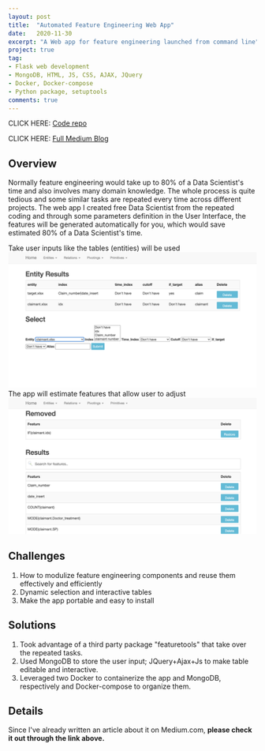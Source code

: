 ```yaml
---
layout: post
title:  "Automated Feature Engineering Web App"
date:   2020-11-30
excerpt: "A Web app for feature engineering launched from command line"
project: true
tag:
- Flask web development
- MongoDB, HTML, JS, CSS, AJAX, JQuery
- Docker, Docker-compose
- Python package, setuptools
comments: true
---
```


CLICK HERE:
[Code repo](https://github.com/jeremite/auto-feature)

CLICK HERE:
[Full Medium Blog](https://medium.com/@wli10/)


## Overview
Normally feature engineering would take up to 80% of a Data Scientist's time and also involves many domain knowledge. The whole process is quite tedious and some similar tasks are repeated every time across different projects.
The web app I created free Data Scientist from the repeated coding and through some parameters definition in the User Interface, the features will be generated automatically for you, which would save estimated 80% of a Data Scientist's time.

Take user inputs like the tables (entities) will be used
![Web page sample](https://github.com/jeremite/jeremite.github.io/blob/master/assets/img/Post/entity.png?raw=true)
The app will estimate features that allow user to adjust
![Web page sample2](https://github.com/jeremite/jeremite.github.io/blob/master/assets/img/Post/output.png?raw=true)


## Challenges
1. How to modulize feature engineering components and reuse them effectively and efficiently
2. Dynamic selection and interactive tables
3. Make the app portable and easy to install


## Solutions
1. Took advantage of a third party package "featuretools" that take over the repeated tasks.
2. Used MongoDB to store the user input; JQuery+Ajax+Js to make table editable and interactive.
3. Leveraged two Docker to containerize the app and MongoDB, respectively and Docker-compose to organize them.

## Details
Since I've already written an article about it on Medium.com, **please check it out through the link above.**
